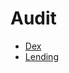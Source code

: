 # Audit
* [Dex](https://github.com/hangi-dreamer/Audit/tree/main/Dex)
* [Lending](https://github.com/hangi-dreamer/Audit/tree/main/Lending)
